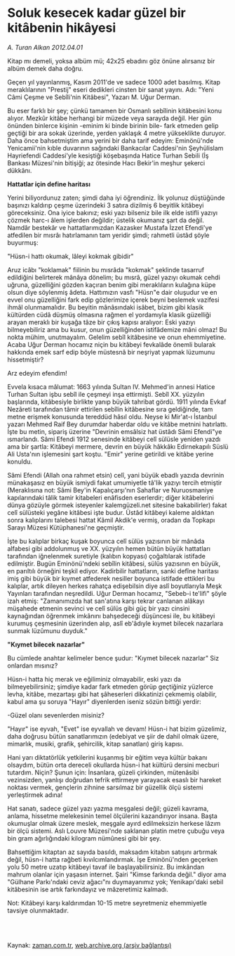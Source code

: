 # Soluk kesecek kadar güzel bir kitâbenin hikâyesi

*A. Turan Alkan 2012.04.01*

<td class="columnist-detail">
<p>Kitap mı demeli, yoksa albüm mü; 42x25 ebadını göz önüne alırsanız bir albüm demek daha doğru.</p>
<p>
<div id="haberMetinDiv">
<p> Geçen yıl yayınlanmış, Kasım 2011'de ve sadece 1000 adet basılmış. Kitap meraklılarının "Prestij" eseri dedikleri cinsten bir sanat yayını. Adı: "Yeni Câmi Çeşme ve Sebîli'nin Kitâbesi", Yazarı M. Uğur Derman.
<p>Bu eser farklı bir şey; çünkü tamamen bir Osmanlı sebîlinin kitâbesini konu alıyor. Mezkûr kitâbe herhangi bir müzede veya sarayda değil. Her gün önünden binlerce kişinin -eminim ki binde birinin bile- fark etmeden gelip geçtiği bir ara sokak üzerinde, yerden yaklaşık 4 metre yükseklikte duruyor. Daha önce bahsetmiştim ama yerini bir daha tarif edeyim: Eminönü'nde Yenicamii'nin kıble duvarının sağındaki Bankacılar Caddesi'nin Şeyhülislam Hayriefendi Caddesi'yle kesiştiği köşebaşında Hatice Turhan Sebili (İş Bankası Müzesi'nin bitişiği; az ötesinde Hacı Bekir'in meşhur şekerci dükkânı.
<p><b>Hattatlar için define haritası</b>
<p>Yerini biliyordunuz zaten; şimdi daha iyi öğrendiniz. İlk yolunuz düştüğünde başınızı kaldırıp çeşme üzerindeki 3 satıra dizilmiş 6 beyitlik kitâbeyi göreceksiniz. Ona iyice bakınız; eski yazı bilseniz bile ilk elde istifli yazıyı çözmek harc-ı âlem işlerden değildir; üstelik okumanız şart da değil. Namdâr bestekâr ve hattatlarımızdan Kazasker Mustafa İzzet Efendi'ye atfedilen bir mısrâı hatırlamanın tam yeridir şimdi; rahmetli üstâd şöyle buyurmuş: 
<p>"Hüsn-i hattı okumak, lâleyi kokmak gibidir"
<p>Aruz icâbı "koklamak" fiilinin bu mısrâda "kokmak" şeklinde tasarruf edildiğini belirterek mânâya dönelim; bu mısrâ, güzel yazıyı okumak cehdi uğruna, güzelliğini gözden kaçıran benim gibi meraklıların kulağına küpe olsun diye söylenmiş âdeta. Hattımızın vasfı "Hüsn"e dair oluşudur ve en evvel onu güzelliğini fark edip gözlerimize içerek beyni beslemek vazifesi ihmâl olunmamalıdır. Bu beyitin mânâsındaki isâbet, bizim gibi klasik kültürden cüdâ düşmüş olmasına rağmen el yordamıyla klasik güzelliği arayan meraklı bir kuşağa tâze bir çıkış kapısı aralıyor: Eski yazıyı bilmeyebiliriz ama bu kusur, onun güzelliğinden istifâdemize mâni olmaz! Bu nokta mühim, unutmayalım. Gelelim sebîl kitâbesine ve onun ehemmiyetine. Acaba Uğur Derman hocamız niçin bu kitâbeyi fevkalâde önemli bularak hakkında emek sarf edip böyle müstesnâ bir neşriyat yapmak lüzumunu hissetmiştir?
<p>Arz edeyim efendim!
<p>Evvela kısaca mâlumat: 1663 yılında Sultan IV. Mehmed'in annesi Hatice Turhan Sultan işbu sebîl ile çeşmeyi inşa ettirmişti. Sebîl XX. yüzyılın başlarında, kitâbesiyle birlikte yanıp büyük tahribat gördü. 1911 yılında Evkaf Nezâreti tarafından tâmir ettirilen sebîlin kitâbesine sıra geldiğinde, tam metne erişmek konusunda tereddüd hâsıl oldu. Neyse ki Mir'at-ı İstanbul yazarı Mehmed Raif Bey durumdar haberdar oldu ve kitâbe metnini hatırlattı. İşte bu metin, sipariş üzerine "Devrinin emsâlsiz hat üstâdı Sâmi Efendi"ye ısmarlandı. Sâmi Efendi 1912 senesinde kitâbeyi celî sülüsle yeniden yazdı ama bir şartla: Kitâbeyi mermere, devrin en büyük hâkkâkı Edirnekapılı Süslü Ali Usta'nın işlemesini şart koştu. "Emir" yerine getirildi ve kitâbe yerine konuldu.
<p>Sâmi Efendi (Allah ona rahmet etsin) celî, yani büyük ebadlı yazıda devrinin münakaşasız en büyük ismiydi fakat umumiyetle tâ'lik yazıyı tercih etmiştir (Meraklısına not: Sâmi Bey'in Kapalıçarşı'nın Sahaflar ve Nuruosmaniye kapılarındaki tâlik tamir kitabeleri enâfisden eserlerdir; diğer kitâbelerini dünya gözüyle görmek isteyenler kalemgüzeli.net sitesine bakabilirler) fakat celî sülüsteki yegâne kitâbesi işte budur. Üstâd kitâbeyi kaleme aldıktan sonra kalıplarını talebesi hattat Kâmil Akdik'e vermiş, oradan da Topkapı Sarayı Müzesi Kütüphanesi'ne geçmiştir.
<p>İşte bu kalıplar birkaç kuşak boyunca celî sülüs yazısının bir mânâda alfabesi gibi addolunmuş ve XX. yüzyılın hemen bütün büyük hattatları tarafından iğnelenmek suretiyle (kalıbın kopyası) çoğaltılarak istifade edilmiştir. Bugün Eminönü'ndeki sebîlin kitâbesi, sülüs yazısının en büyük, en parıltılı örneğini teşkil ediyor. Kadirbilir hattatların, sanki defîne haritası imiş gibi büyük bir kıymet atfederek nesiller boyunca istifade ettikleri bu kalıplar, artık dileyen herkes rahatça edişebilsin diye aslî boyutlarıyla Meşk Yayınları tarafından neşredildi. Uğur Derman hocamız, "Sebeb-i te'lifi" şöyle izah etmiş: "Zamanımızda hat san'atına karşı tekrar canlanan alâkayı müşahede etmenin sevinci ve celî sülüs gibi güç bir yazı cinsini kaynağından öğrenmek imkânını bahşedeceği düşüncesi ile, bu kitâbeyi kurumuş çeşmesinin üzerinden alıp, aslî eb'âdıyle kıymet bilecek nazarlara sunmak lüzûmunu duyduk."
<p><b>"Kıymet bilecek nazarlar"</b>
<p>Bu cümlede anahtar kelimeler bence şudur: "Kıymet bilecek nazarlar" Siz onlardan mısınız?
<p>Hüsn-i hatta hiç merak ve eğiliminiz olmayabilir, eski yazı da bilmeyebilirsiniz; şimdiye kadar fark etmeden görüp geçtiğiniz yüzlerce levha, kitâbe, mezartaşı gibi hat şâheserleri dikkatinizi çekmemiş olabilir, kabul ama şu soruya "Hayır" diyenlerden iseniz sözün bittiği yerdir:
<p>-Güzel olanı sevenlerden misiniz?
<p>"Hayır" ise eyvah, "Evet" ise eyvallah ve devam! Hüsn-i hat bizim güzelimiz, daha doğrusu bütün sanatlarımızın (edebiyat ve şiir de dahil olmak üzere, mimarlık, musiki, grafik, şehircilik, kitap sanatları) giriş kapısı.
<p>Hani yarı diktatörlük yetkilerini kuşanmış bir eğitim veya kültür bakanı olsaydım, bütün orta dereceli okullarda hüsn-i hat kültürü dersini mecburi tutardım. Niçin? Şunun için: İnsanlara, güzeli çirkinden, mütenâsibi vezinsizden, yanlışı doğrudan tefrik ettirmeye yarayacak esaslı bir hareket noktası vermek, gençlerin zihnine sarsılmaz bir güzellik ölçü sistemi yerleştirmek adına!
<p>Hat sanatı, sadece güzel yazı yazma meşgalesi değil; güzeli kavrama, anlama, hissetme melekesinin temel ölçülerini kazandırıyor insana. Başta okumuşlar olmak üzere meslek, meşgale ayırd edilmeksizin herkese lâzım bir ölçü sistemi. Aslı Louvre Müzesi'nde saklanan platin metre çubuğu veya bin gram ağırlığındaki kilogram nümûnesi gibi bir şey.
<p>Bahsettiğim kitaptan az sayıda basıldı, maksadım kitabın satışını artırmak değil, hüsn-i hatta rağbeti kıvılcımlandırmak. İşe Eminönü'nden geçerken yolu 50 metre uzatıp kitâbeyi tavaf ile başlayabilirsiniz. Bu imkândan mahrum olanlar için yaşasın internet. Şairi "Kimse farkında değil." diyor ama "Gülhane Parkı'ndaki ceviz ağacı"nı duymayanımız yok; Yenikapı'daki sebil kitâbesinin ise artık farkındayız ve mâzeretimiz kalmadı. 
<p>Not: Kitâbeyi karşı kaldırımdan 10-15 metre seyretmeniz ehemmiyetle tavsiye olunmaktadır.</p></p></p></p></p></p></p></p></p></p></p></p></p></p></p></p></p></p></p></div>
</p>


<p><br>
		 </br></p></td>

Kaynak: [zaman.com.tr](http://zaman.com.tr/yazar.do?yazino=1266766), [web.archive.org (arşiv bağlantısı)](http://web.archive.org/web/20120404152056/http://www.zaman.com.tr:80/yazar.do?yazino=1266766)
